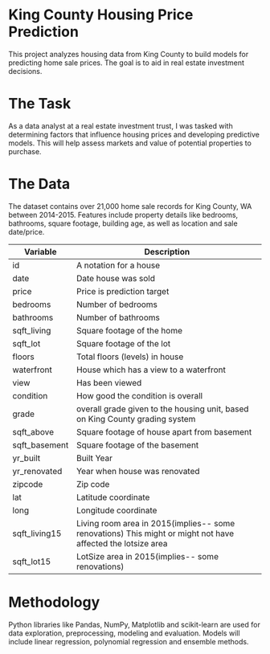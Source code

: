 # King County Housing Price Prediction
This project analyzes housing data from King County to build models for predicting home sale prices. The goal is to aid in real estate investment decisions.

# The Task
As a data analyst at a real estate investment trust, I was tasked with determining factors that influence housing prices and developing predictive models. This will help assess markets and value of potential properties to purchase.

# The Data
The dataset contains over 21,000 home sale records for King County, WA between 2014-2015. Features include property details like bedrooms, bathrooms, square footage, building age, as well as location and sale date/price.

| Variable      | Description                                                                                                 |
| ------------- | ----------------------------------------------------------------------------------------------------------- |
| id            | A notation for a house                                                                                      |
| date          | Date house was sold                                                                                         |
| price         | Price is prediction target                                                                                  |
| bedrooms      | Number of bedrooms                                                                                          |
| bathrooms     | Number of bathrooms                                                                                         |
| sqft_living   | Square footage of the home                                                                                  |
| sqft_lot      | Square footage of the lot                                                                                   |
| floors        | Total floors (levels) in house                                                                              |
| waterfront    | House which has a view to a waterfront                                                                      |
| view          | Has been viewed                                                                                             |
| condition     | How good the condition is overall                                                                           |
| grade         | overall grade given to the housing unit, based on King County grading system                                |
| sqft_above    | Square footage of house apart from basement                                                                 |
| sqft_basement | Square footage of the basement                                                                              |
| yr_built      | Built Year                                                                                                  |
| yr_renovated  | Year when house was renovated                                                                               |
| zipcode       | Zip code                                                                                                    |
| lat           | Latitude coordinate                                                                                         |
| long          | Longitude coordinate                                                                                        |
| sqft_living15 | Living room area in 2015(implies-- some renovations) This might or might not have affected the lotsize area |
| sqft_lot15    | LotSize area in 2015(implies-- some renovations)       

# Methodology
Python libraries like Pandas, NumPy, Matplotlib and scikit-learn are used for data exploration, preprocessing, modeling and evaluation. Models will include linear regression, polynomial regression and ensemble methods.
